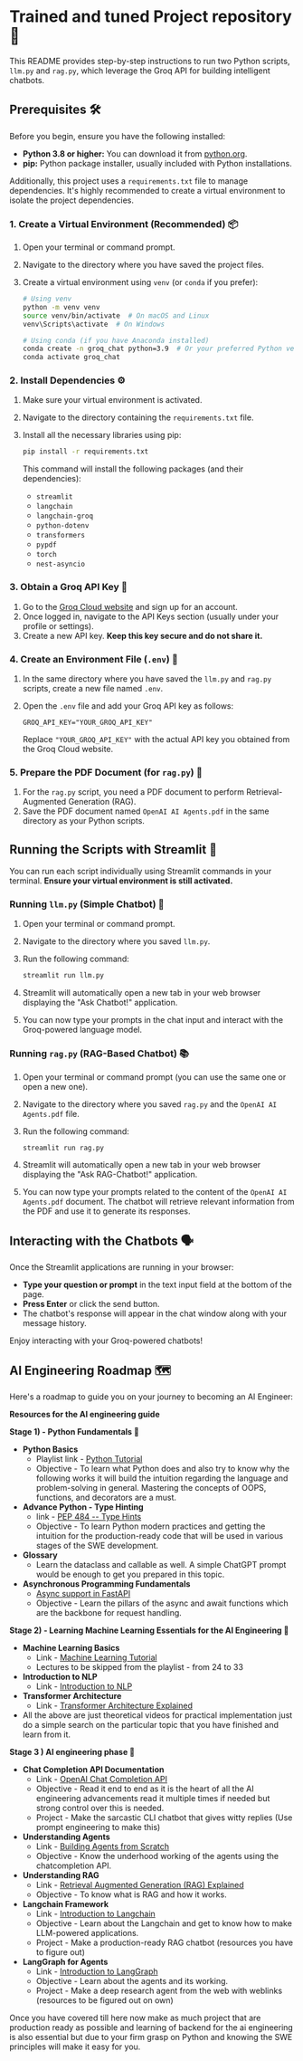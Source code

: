 # Trained and tuned Project repository 🚀

This README provides step-by-step instructions to run two Python scripts, `llm.py` and `rag.py`, which leverage the Groq API for building intelligent chatbots.

## Prerequisites 🛠️

Before you begin, ensure you have the following installed:

* **Python 3.8 or higher:** You can download it from [python.org](https://www.python.org/downloads/).
* **pip:** Python package installer, usually included with Python installations.

Additionally, this project uses a `requirements.txt` file to manage dependencies. It's highly recommended to create a virtual environment to isolate the project dependencies.

### 1. Create a Virtual Environment (Recommended) 📦

1.  Open your terminal or command prompt.
2.  Navigate to the directory where you have saved the project files.
3.  Create a virtual environment using `venv` (or `conda` if you prefer):

    ```bash
    # Using venv
    python -m venv venv
    source venv/bin/activate  # On macOS and Linux
    venv\Scripts\activate  # On Windows

    # Using conda (if you have Anaconda installed)
    conda create -n groq_chat python=3.9  # Or your preferred Python version
    conda activate groq_chat
    ```

### 2. Install Dependencies ⚙️

1.  Make sure your virtual environment is activated.
2.  Navigate to the directory containing the `requirements.txt` file.
3.  Install all the necessary libraries using pip:

    ```bash
    pip install -r requirements.txt
    ```

    This command will install the following packages (and their dependencies):

    * `streamlit`
    * `langchain`
    * `langchain-groq`
    * `python-dotenv`
    * `transformers`
    * `pypdf`
    * `torch`
    * `nest-asyncio`

### 3. Obtain a Groq API Key 🔑

1.  Go to the [Groq Cloud website](https://console.groq.com/) and sign up for an account.
2.  Once logged in, navigate to the API Keys section (usually under your profile or settings).
3.  Create a new API key. **Keep this key secure and do not share it.**

### 4. Create an Environment File (`.env`) 📂

1.  In the same directory where you have saved the `llm.py` and `rag.py` scripts, create a new file named `.env`.
2.  Open the `.env` file and add your Groq API key as follows:

    ```
    GROQ_API_KEY="YOUR_GROQ_API_KEY"
    ```

    Replace `"YOUR_GROQ_API_KEY"` with the actual API key you obtained from the Groq Cloud website.

### 5. Prepare the PDF Document (for `rag.py`) 📄

1.  For the `rag.py` script, you need a PDF document to perform Retrieval-Augmented Generation (RAG).
2.  Save the PDF document named `OpenAI AI Agents.pdf` in the same directory as your Python scripts.

## Running the Scripts with Streamlit 🏃

You can run each script individually using Streamlit commands in your terminal. **Ensure your virtual environment is still activated.**

### Running `llm.py` (Simple Chatbot) 💬

1.  Open your terminal or command prompt.
2.  Navigate to the directory where you saved `llm.py`.
3.  Run the following command:

    ```bash
    streamlit run llm.py
    ```

4.  Streamlit will automatically open a new tab in your web browser displaying the "Ask Chatbot!" application.
5.  You can now type your prompts in the chat input and interact with the Groq-powered language model.

### Running `rag.py` (RAG-Based Chatbot) 📚

1.  Open your terminal or command prompt (you can use the same one or open a new one).
2.  Navigate to the directory where you saved `rag.py` and the `OpenAI AI Agents.pdf` file.
3.  Run the following command:

    ```bash
    streamlit run rag.py
    ```

4.  Streamlit will automatically open a new tab in your web browser displaying the "Ask RAG-Chatbot!" application.
5.  You can now type your prompts related to the content of the `OpenAI AI Agents.pdf` document. The chatbot will retrieve relevant information from the PDF and use it to generate its responses.

## Interacting with the Chatbots 🗣️

Once the Streamlit applications are running in your browser:

* **Type your question or prompt** in the text input field at the bottom of the page.
* **Press Enter** or click the send button.
* The chatbot's response will appear in the chat window along with your message history.

Enjoy interacting with your Groq-powered chatbots!

## AI Engineering Roadmap 🗺️

Here's a roadmap to guide you on your journey to becoming an AI Engineer:

**Resources for the AI engineering guide**

**Stage 1) - Python Fundamentals 🐍**

* **Python Basics**
    * Playlist link - [Python Tutorial](https://youtube.com/playlist?list=PLkQC5wF3Zy4Ug2MCKV_jeyX8_Fyb4O2Ot&feature=shared)
    * Objective - To learn what Python does and also try to know why the following works it will build the intuition regarding the language and problem-solving in general. Mastering the concepts of OOPS, functions, and decorators are a must.
* **Advance Python - Type Hinting**
    * link - [PEP 484 -- Type Hints](https://peps.python.org/pep-0484/)
    * Objective - To learn Python modern practices and getting the intuition for the production-ready code that will be used in various stages of the SWE development.
* **Glossary**
    * Learn the dataclass and callable as well. A simple ChatGPT prompt would be enough to get you prepared in this topic.
* **Asynchronous Programming Fundamentals**
    * [Async support in FastAPI](https://fastapi.tiangolo.com/async/)
    * Objective - Learn the pillars of the async and await functions which are the backbone for request handling.

**Stage 2) - Learning Machine Learning Essentials for the AI Engineering 🤖**

* **Machine Learning Basics**
    * Link - [Machine Learning Tutorial](https://youtube.com/playlist?list=PLxlkzujLkmQ87mDkOp2aw5Z-PB1gBqnI-&feature=shared )
    * Lectures to be skipped from the playlist - from 24 to 33
* **Introduction to NLP**
    * Link - [Introduction to NLP](https://youtu.be/ENLEjGozrio?feature=shared)
* **Transformer Architecture**
    * Link - [Transformer Architecture Explained](https://youtu.be/3bPhDUSAUYI?feature=shared)
* All the above are just theoretical videos for practical implementation just do a simple search on the particular topic that you have finished and learn from it.

**Stage 3 ) AI engineering phase 🧠**

* **Chat Completion API Documentation**
    * Link - [OpenAI Chat Completion API](https://platform.openai.com/docs/guides/text?api-mode=responses)
    * Objective - Read it end to end as it is the heart of all the AI engineering advancements read it multiple times if needed but strong control over this is needed.
    * Project - Make the sarcastic CLI chatbot that gives witty replies (Use prompt engineering to make this)
* **Understanding Agents**
    * Link - [Building Agents from Scratch](https://youtu.be/1OLrT3dEzhA?feature=shared )
    * Objective - Know the underhood working of the agents using the chatcompletion API.
* **Understanding RAG**
    * Link - [Retrieval Augmented Generation (RAG) Explained](https://youtu.be/8sSHg1034r0?feature=shared)
    * Objective - To know what is RAG and how it works.
* **Langchain Framework**
    * Link - [Introduction to Langchain](https://youtube.com/playlist?list=PLKnIA16_RmvaTbihpo4MtzVm4XOQa0ER0&feature=shared)
    * Objective - Learn about the Langchain and get to know how to make LLM-powered applications.
    * Project - Make a production-ready RAG chatbot (resources you have to figure out)
* **LangGraph for Agents**
    * Link - [Introduction to LangGraph](https://youtube.com/playlist?list=PL0vKVrkG4hWoHDg46N85-9NDhmOaPWEwA&feature=shared)
    * Objective - Learn about the agents and its working.
    * Project - Make a deep research agent from the web with weblinks (resources to be figured out on own)

Once you have covered till here now make as much project that are production ready as possible and learning of backend for the ai engineering is also essential but due to your firm grasp on Python and knowing the SWE principles will make it easy for you.